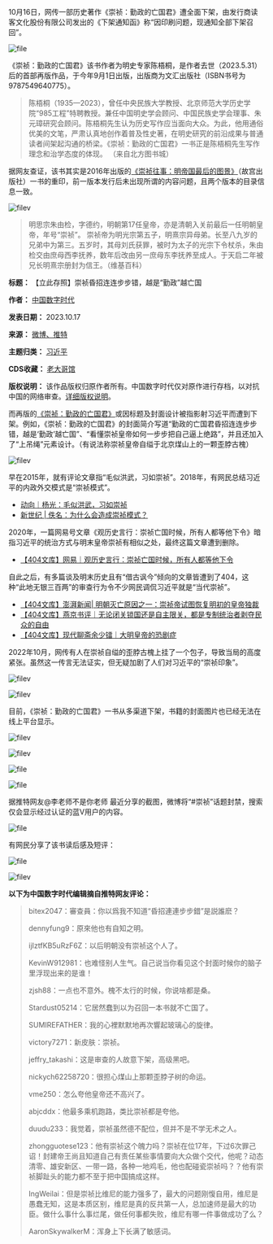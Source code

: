 10月16日，网传一部历史著作《崇祯：勤政的亡国君》遭全面下架，由发行商读客文化股份有限公司发出的《下架通知函》称“因印刷问题，现通知全部下架召回”。


![file](https://chinadigitaltimes.net/chinese/files/2023/10/image-1697519409767.png)


《崇祯：勤政的亡国君》该书作者为明史专家陈梧桐，是作者去世（2023.5.31）后的首部再版作品，于今年9月1日出版，出版商为文汇出版社（ISBN书号为9787549640775）。



> 
> 陈梧桐（1935—2023），曾任中央民族大学教授、北京师范大学历史学院“985工程”特聘教授。兼任中国明史学会顾问、中国民族史学会理事、朱元璋研究会顾问。陈梧桐先生认为历史写作应当面向大众。为此，他用通俗优美的文笔，严肃认真地创作着普及性史著，在明史研究的前沿成果与普通读者间架起沟通的桥梁。《崇祯：勤政的亡国君》一书正是陈梧桐先生写作理念和治学态度的体现。 （来自北方图书城）
> 
> 
> 


据网友查证，该书其实是2016年出版的[《崇祯往事：明帝国最后的图景》](https://book.douban.com/subject/30130557/ "《崇祯往事：明帝国最后的图景》")（故宫出版社）一书的重印，前一版本发行后未出现所谓的内容问题，且两个版本的目录信息一致。


![filev](https://chinadigitaltimes.net/chinese/files/2023/10/image-1697520333875.png)



> 
> 明思宗朱由检，字德约，明朝第17任皇帝，亦是清朝入关前最后一任明朝皇帝，年号“崇祯”。 崇祯帝为明光宗第五子，明熹宗异母弟。长至八九岁的兄弟中为第三。五岁时，其母刘氏获罪，被时为太子的光宗下令杖杀，朱由检交由庶母西李抚养，数年后改由另一庶母东李抚养至成人。于天启二年被兄长明熹宗册封为信王。（维基百科）
> 
> 
> 




**标题：** 【立此存照】崇祯昏招连连步步错，越是“勤政”越亡国  

**作者：** [中国数字时代](https://chinadigitaltimes.net/space/中国数字时代)  

**发表日期：** 2023.10.17  

**来源：** [微博、推特](https://chinadigitaltimes.net/chinese/feed)  

**主题归类：** [习近平](https://chinadigitaltimes.net/space/习近平)  

**CDS收藏：** [老大哥馆](https://chinadigitaltimes.net/space/%E8%80%81%E5%A4%A7%E5%93%A5%E9%A6%86)  

**版权说明：** 该作品版权归原作者所有。中国数字时代仅对原作进行存档，以对抗中国的网络审查。[详细版权说明](https://chinadigitaltimes.net/chinese/copyright)。


而再版的[《崇祯：勤政的亡国君》](https://www.96192.com/product/detail/1028765 "《崇祯：勤政的亡国君》")或因标题及封面设计被指影射习近平而遭到下架。例如，《崇祯：勤政的亡国君》的封面简介写道“勤政的亡国君昏招连连步步错，越是‘勤政’越亡国”、“看懂崇祯皇帝如何一步步把自己逼上绝路”，并且还加入了“上吊绳”元素设计。（有说法称崇祯皇帝自缢于北京煤山上的一颗歪脖古槐）


![filev](https://chinadigitaltimes.net/chinese/files/2023/10/image-1697520567356.png)


早在2015年，就有评论文章指“毛似洪武，习如崇祯”。2018年，有网民总结习近平的内政外交模式是“崇祯模式”。


* [动向｜杨光：毛似洪武，习如崇祯](https://chinadigitaltimes.net/chinese/386384.html "动向｜杨光：毛似洪武，习如崇祯")
* [新世纪 | 佚名：为什么会造成崇祯模式？](https://chinadigitaltimes.net/chinese/589755.html "新世纪 | 佚名：为什么会造成崇祯模式？")


2020年，一篇网易号文章《观历史言行：崇祯亡国时候，所有人都等他下令》暗指习近平的统治方式与明末皇帝崇祯有相似之处，最终这篇文章遭到删除。


* [【404文库】网易｜观历史言行：崇祯亡国时候，所有人都等他下令](https://chinadigitaltimes.net/chinese/635747.html "【404文库】网易｜观历史言行：崇祯亡国时候，所有人都等他下令")


自此之后，有多篇谈及明末历史且有“借古讽今”倾向的文章皆遭到了404，这种“此地无银三百两”的审查行为令不少网民调侃习近平就是“当代崇祯”。


* [【404文库】澎湃新闻| 明朝灭亡原因之一：崇祯帝试图恢复明初的皇帝独裁](https://chinadigitaltimes.net/chinese/531360.html "【404文库】澎湃新闻| 明朝灭亡原因之一：崇祯帝试图恢复明初的皇帝独裁")
* [【404文库】燕京书评｜无论闭关锁国还是自主限关，都是专制统治者剥夺民众的自由](https://chinadigitaltimes.net/chinese/687100.html "【404文库】燕京书评｜无论闭关锁国还是自主限关，都是专制统治者剥夺民众的自由")
* [【404文库】现代聊斋余少镭｜大明皇帝的恐剧症](https://chinadigitaltimes.net/chinese/670305.html "【404文库】现代聊斋余少镭｜大明皇帝的恐剧症")


2022年10月，网传有人在崇祯自缢的歪脖古槐上挂了一个包子，导致当局的高度紧张。虽然这一传言无法证实，但无疑加剧了人们对习近平的“崇祯印象”。


![filev](https://chinadigitaltimes.net/chinese/files/2023/10/image-1697533213637.png)  

![filev](https://chinadigitaltimes.net/chinese/files/2023/10/image-1697533350798.png)


目前，《崇祯：勤政的亡国君》一书从多渠道下架，书籍的封面图片也已经无法在线上平台显示。


![filev](https://chinadigitaltimes.net/chinese/files/2023/10/image-1697533491693.png)  

![filev](https://chinadigitaltimes.net/chinese/files/2023/10/image-1697535470472.png)  

![file](https://chinadigitaltimes.net/chinese/files/2023/10/image-1697520523722.png)  

![file](https://chinadigitaltimes.net/chinese/files/2023/10/image-1697533738782.png)


据推特网友@李老师不是你老师 最近分享的截图，微博将“#崇祯”话题封禁，搜索仅会显示经过认证的蓝V用户的内容。


![file](https://chinadigitaltimes.net/chinese/files/2023/10/image-1697535341607.png)


有网民分享了该书读后感及短评：


![file](https://chinadigitaltimes.net/chinese/files/2023/10/image-1697534756995.png)


![filev](https://chinadigitaltimes.net/chinese/files/2023/10/image-1697535803495.png)


**以下为中国数字时代编辑摘自推特网友评论：** 



> 
> bitex2047：審查員：你以爲我不知道“昏招連連步步錯”是説誰麽？
> 
> 
> dennyfung9：原來他也有自知之明。
> 
> 
> ijIztfKB5uRzF6Z：以后明朝没有崇祯这个人了。
> 
> 
> KevinW912981：也难怪别人生气。自己说当你看见这个封面时候你的脑子里浮现出来的是谁！
> 
> 
> zjsh88：一点也不意外。槐不太行的时候，你说啥都是桑。
> 
> 
> Stardust05214：它居然蠢到以为召回一本书就不亡国了。
> 
> 
> SUMIREFATHER：我的心裡默默地再次響起玻璃心的旋律。
> 
> 
> victory7271：新皮肤：崇祯。
> 
> 
> jeffry\_takashi：这是审查的人故意下架，高级黑吧。
> 
> 
> nickych62258720：很担心煤山上那颗歪脖子树的命运。
> 
> 
> vme250：怎么夸他皇帝还不高兴了。
> 
> 
> abjcddx：他最多乘机跑路，类比崇祯都是夸他。
> 
> 
> duudu233：我觉着，崇祯虽然德不配位，但并不是不学无术之人。
> 
> 
> zhongguotese123：他有崇祯这个魄力吗？崇祯在位17年，下过6次罪己诏！封建帝王尚且知道自己有责任某些事情要向大众做个交代，他呢？动态清零、雄安新区、一带一路，各种一地鸡毛，他也配碰瓷崇祯吗？？他有崇祯脚趾头的能力都不至于把中国搞成这样。
> 
> 
> IngWeilai：但是崇祯比维尼的能力强多了，最大的问题刚愎自用，维尼是愚蠢无知，这是本质区别，维尼是真的反共第一人，总加速师是最大的功臣。做什么事什么事烂尾，做任何事都失败，维尼有哪一件事做成功了么？
> 
> 
> AaronSkywalkerM：浑身上下长满了敏感词。
> 
> 
> 

